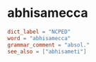 # abhisamecca

``` toml
dict_label = "NCPED"
word = "abhisamecca"
grammar_comment = "absol."
see_also = ["abhisameti"]
```

